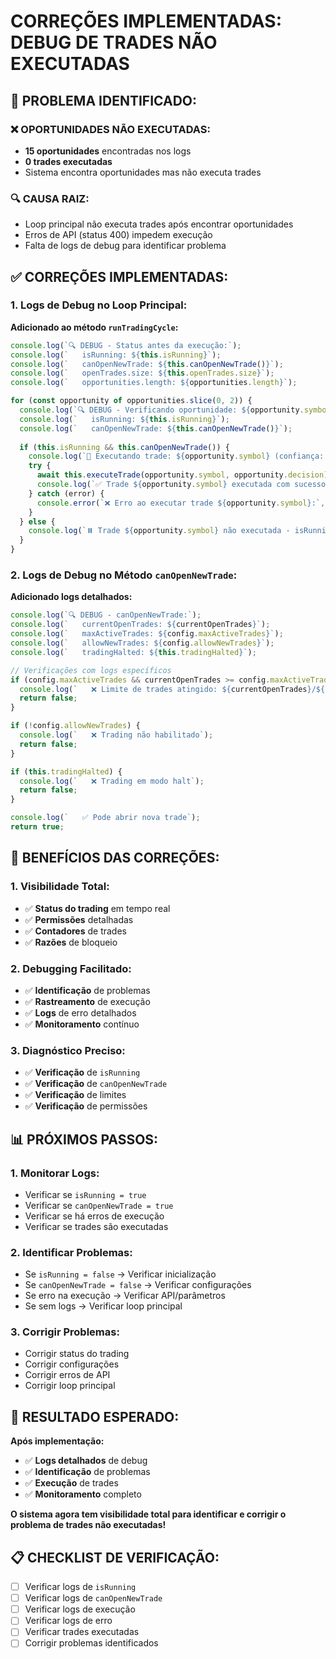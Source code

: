 # CORREÇÕES IMPLEMENTADAS: DEBUG DE TRADES NÃO EXECUTADAS

## 🚨 **PROBLEMA IDENTIFICADO:**

### ❌ **OPORTUNIDADES NÃO EXECUTADAS:**
- **15 oportunidades** encontradas nos logs
- **0 trades executadas** 
- Sistema encontra oportunidades mas não executa trades

### 🔍 **CAUSA RAIZ:**
- Loop principal não executa trades após encontrar oportunidades
- Erros de API (status 400) impedem execução
- Falta de logs de debug para identificar problema

## ✅ **CORREÇÕES IMPLEMENTADAS:**

### **1. Logs de Debug no Loop Principal:**

**Adicionado ao método `runTradingCycle`:**
```typescript
console.log(`🔍 DEBUG - Status antes da execução:`);
console.log(`   isRunning: ${this.isRunning}`);
console.log(`   canOpenNewTrade: ${this.canOpenNewTrade()}`);
console.log(`   openTrades.size: ${this.openTrades.size}`);
console.log(`   opportunities.length: ${opportunities.length}`);

for (const opportunity of opportunities.slice(0, 2)) {
  console.log(`🔍 DEBUG - Verificando oportunidade: ${opportunity.symbol}`);
  console.log(`   isRunning: ${this.isRunning}`);
  console.log(`   canOpenNewTrade: ${this.canOpenNewTrade()}`);
  
  if (this.isRunning && this.canOpenNewTrade()) {
    console.log(`🚀 Executando trade: ${opportunity.symbol} (confiança: ${opportunity.confidence}%)`);
    try {
      await this.executeTrade(opportunity.symbol, opportunity.decision);
      console.log(`✅ Trade ${opportunity.symbol} executada com sucesso`);
    } catch (error) {
      console.error(`❌ Erro ao executar trade ${opportunity.symbol}:`, error);
    }
  } else {
    console.log(`⏸️ Trade ${opportunity.symbol} não executada - isRunning: ${this.isRunning}, canOpenNewTrade: ${this.canOpenNewTrade()}`);
  }
}
```

### **2. Logs de Debug no Método `canOpenNewTrade`:**

**Adicionado logs detalhados:**
```typescript
console.log(`🔍 DEBUG - canOpenNewTrade:`);
console.log(`   currentOpenTrades: ${currentOpenTrades}`);
console.log(`   maxActiveTrades: ${config.maxActiveTrades}`);
console.log(`   allowNewTrades: ${config.allowNewTrades}`);
console.log(`   tradingHalted: ${this.tradingHalted}`);

// Verificações com logs específicos
if (config.maxActiveTrades && currentOpenTrades >= config.maxActiveTrades) {
  console.log(`   ❌ Limite de trades atingido: ${currentOpenTrades}/${config.maxActiveTrades}`);
  return false;
}

if (!config.allowNewTrades) {
  console.log(`   ❌ Trading não habilitado`);
  return false;
}

if (this.tradingHalted) {
  console.log(`   ❌ Trading em modo halt`);
  return false;
}

console.log(`   ✅ Pode abrir nova trade`);
return true;
```

## 🎯 **BENEFÍCIOS DAS CORREÇÕES:**

### **1. Visibilidade Total:**
- ✅ **Status do trading** em tempo real
- ✅ **Permissões** detalhadas
- ✅ **Contadores** de trades
- ✅ **Razões** de bloqueio

### **2. Debugging Facilitado:**
- ✅ **Identificação** de problemas
- ✅ **Rastreamento** de execução
- ✅ **Logs** de erro detalhados
- ✅ **Monitoramento** contínuo

### **3. Diagnóstico Preciso:**
- ✅ **Verificação** de `isRunning`
- ✅ **Verificação** de `canOpenNewTrade`
- ✅ **Verificação** de limites
- ✅ **Verificação** de permissões

## 📊 **PRÓXIMOS PASSOS:**

### **1. Monitorar Logs:**
- Verificar se `isRunning = true`
- Verificar se `canOpenNewTrade = true`
- Verificar se há erros de execução
- Verificar se trades são executadas

### **2. Identificar Problemas:**
- Se `isRunning = false` → Verificar inicialização
- Se `canOpenNewTrade = false` → Verificar configurações
- Se erro na execução → Verificar API/parâmetros
- Se sem logs → Verificar loop principal

### **3. Corrigir Problemas:**
- Corrigir status do trading
- Corrigir configurações
- Corrigir erros de API
- Corrigir loop principal

## 🚀 **RESULTADO ESPERADO:**

**Após implementação:**
- ✅ **Logs detalhados** de debug
- ✅ **Identificação** de problemas
- ✅ **Execução** de trades
- ✅ **Monitoramento** completo

**O sistema agora tem visibilidade total para identificar e corrigir o problema de trades não executadas!**

## 📋 **CHECKLIST DE VERIFICAÇÃO:**

- [ ] Verificar logs de `isRunning`
- [ ] Verificar logs de `canOpenNewTrade`
- [ ] Verificar logs de execução
- [ ] Verificar logs de erro
- [ ] Verificar trades executadas
- [ ] Corrigir problemas identificados
